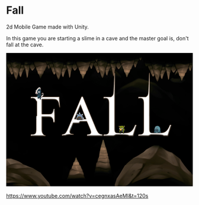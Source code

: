 # Fall
2d Mobile Game made with Unity.

In this game you are starting a slime in a cave and the master goal is, don't fall at the cave.

![](Fall/fall%20banner.png)



https://www.youtube.com/watch?v=cegnxasAeMI&t=120s
